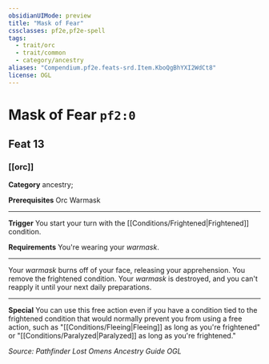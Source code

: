 ```yaml
---
obsidianUIMode: preview
title: "Mask of Fear"
cssclasses: pf2e,pf2e-spell
tags:
  - trait/orc
  - trait/common
  - category/ancestry
aliases: "Compendium.pf2e.feats-srd.Item.KboQgBhYXI2WdCt8"
license: OGL
---
```

# Mask of Fear `pf2:0`
## Feat 13
### [[orc]]

**Category** ancestry; 



**Prerequisites** Orc Warmask
* * *
**Trigger** You start your turn with the [[Conditions/Frightened|Frightened]] condition.

**Requirements** You're wearing your _warmask_.

* * *

Your _warmask_ burns off of your face, releasing your apprehension. You remove the frightened condition. Your _warmask_ is destroyed, and you can't reapply it until your next daily preparations.

* * *

**Special** You can use this free action even if you have a condition tied to the frightened condition that would normally prevent you from using a free action, such as "[[Conditions/Fleeing|Fleeing]] as long as you're frightened" or "[[Conditions/Paralyzed|Paralyzed]] as long as you're frightened."

*Source: Pathfinder Lost Omens Ancestry Guide*
*OGL*